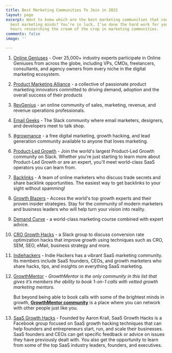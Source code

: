 ```yaml
---
title: Best Marketing Communities To Join in 2021
layout: page
excerpt: Want to know which are the best marketing communities that contain the very
  best marketing minds? You’re in luck, I’ve done the hard work for you and spent
  hours researching the cream of the crop in marketing communities.
comments: false
image: ''

---
```

 1. [Online Geniuses](https://onlinegeniuses.com/sign-up/) - Over 25,000+ industry experts participate in Online Geniuses from across the globe, including VPs, CMOs, freelancers, consultants, and agency owners from every niche in the digital marketing ecosystem.
 2. [Product Marketing Alliance](https://productmarketingalliance.com/join-slack/) - a collective of passionate product marketing innovators committed to driving demand, adoption and the overall success of their products
 3. [RevGenius](https://airtable.com/shrfcbKfohGkFqBL0) - an online community of sales, marketing, revenue, and revenue operations professionals.
 4. [Email Geeks](https://emailgeeks.slack.com/) - The Slack community where email marketers, designers, and developers meet to talk shop.
 5. [#growmance](https://audienti.com/join-growmance/) - a free digital marketing, growth hacking, and lead generation community available to anyone that loves marketing.
 6. [Product-Led Growth](https://productled.com/community) - Join the world's largest Product-Led Growth community on Slack. Whether you're just starting to learn more about Product-Led Growth or are an expert, you'll meet world-class SaaS operators you can learn from.
 7. [Backlinks](https://backlinks.slack.com/join/shared_invite/zt-fgf1ywuu-L3zm7e4nPIcb0SOanBmZEA#/shared-invite/email) - A team of online marketers who discuss trade secrets and share backlink opportunities. The easiest way to get backlinks to your sight without spamming!
 8. [Growth Blazers](https://growthblazers.com/) - Access the world's top growth experts and their proven insider strategies. Stay for the community of modern marketers and business leaders who will help turn your vision into reality.
 9. [Demand Curve](https://www.demandcurve.com/slack) - a world-class marketing course combined with expert advice.
10. [CRO Growth Hacks](https://www.ometrics.com/cro-growth-hacks/) - a Slack group to discuss conversion rate optimization hacks that improve growth using techniques such as CRO, SEM, SEO, eMail, business strategy and more.
11. [Indiehackers](https://www.indiehackers.com/) - Indie Hackers has a vibrant SaaS marketing community. Its members include SaaS founders, CEOs, and growth marketers who share hacks, tips, and insights on everything SaaS marketing.
12. [GrowthMentor](https://www.growthmentor.com/) - _GrowthMentor is the only community in this list that gives it’s members the ability to book 1-on-1 calls with vetted growth marketing mentors._

    But beyond being able to book calls with some of the brightest minds in growth, [**GrowthMentor community**](https://www.growthmentor.com/community/) is a place where you can network with other people just like you.
13. [SaaS Growth Hacks](https://www.facebook.com/groups/SaaSgrowthhacking/) - Founded by Aaron Krall, SaaS Growth Hacks is a Facebook group focused on SaaS growth hacking techniques that can help founders and entrepreneurs start, run, and scale their businesses. SaaS founders and CEOs can get specific feedback or advice on issues they have previously dealt with. You also get the opportunity to learn from some of the top SaaS industry leaders, founders, and executives.